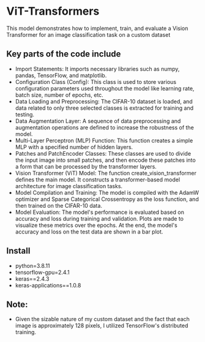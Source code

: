 # ViT-Transformers
This model demonstrates how to implement, train, and evaluate a Vision Transformer for an image classification task on a custom dataset

## Key parts of the code include
* Import Statements: It imports necessary libraries such as numpy, pandas, TensorFlow, and matplotlib.
* Configuration Class (Config): This class is used to store various configuration parameters used throughout the model like learning rate, batch size, number of epochs, etc.
* Data Loading and Preprocessing: The CIFAR-10 dataset is loaded, and data related to only three selected classes is extracted for training and testing.
* Data Augmentation Layer: A sequence of data preprocessing and augmentation operations are defined to increase the robustness of the model.
* Multi-Layer Perceptron (MLP) Function: This function creates a simple MLP with a specified number of hidden layers.
* Patches and PatchEncoder Classes: These classes are used to divide the input image into small patches, and then encode these patches into a form that can be processed by the transformer layers.
* Vision Transformer (ViT) Model: The function create_vision_transformer defines the main model. It constructs a transformer-based model architecture for image classification tasks.
* Model Compilation and Training: The model is compiled with the AdamW optimizer and Sparse Categorical Crossentropy as the loss function, and then trained on the CIFAR-10 data.
* Model Evaluation: The model's performance is evaluated based on accuracy and loss during training and validation. Plots are made to visualize these metrics over the epochs. At the end, the model's accuracy and loss on the test data are shown in a bar plot.

## Install
* python=3.8.11
* tensorflow-gpu=2.4.1
* keras==2.4.3
* keras-applications==1.0.8

## Note:
* Given the sizable nature of my custom dataset and the fact that each image is approximately 128 pixels, I utilized TensorFlow's distributed training.

